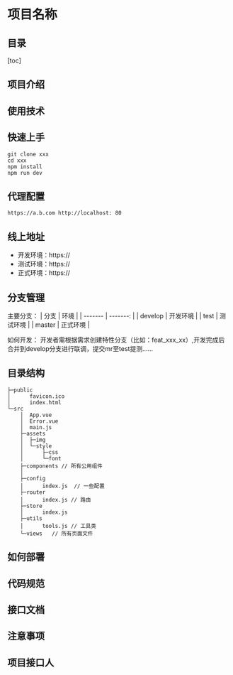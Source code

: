 # 项目名称
## 目录
[toc]
## 项目介绍
## 使用技术
## 快速上手
```
git clone xxx
cd xxx
npm install
npm run dev
```
## 代理配置
```
https://a.b.com http://localhost: 80
```
## 线上地址
- 开发环境：https://
- 测试环境：https://
- 正式环境：https://
## 分支管理
主要分支：
| 分支    |     环境 |
| ------- | -------: |
| develop | 开发环境 |
| test    | 测试环境 |
| master  | 正式环境 |

如何开发：
开发者需根据需求创建特性分支（比如：feat_xxx_xx）,开发完成后合并到develop分支进行联调，提交mr至test提测......
## 目录结构
```
├─public
│      favicon.ico
│      index.html
└─src
    │  App.vue
    │  Error.vue
    │  main.js
    ├─assets
    │  ├─img
    │  └─style
    │      ├─css
    │      └─font
    ├─components // 所有公用组件
    │      
    ├─config
    │      index.js  // 一些配置
    ├─router
    │      index.js // 路由
    ├─store
    │      index.js  
    ├─utils
    │      tools.js // 工具类
    └─views   // 所有页面文件
```
## 如何部署
## 代码规范
## 接口文档
## 注意事项
## 项目接口人
